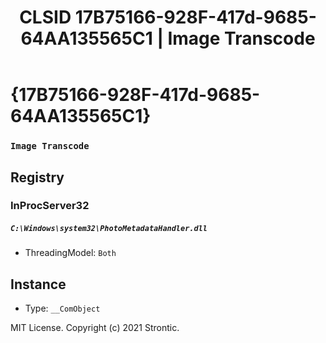 ﻿---
title: "CLSID 17B75166-928F-417d-9685-64AA135565C1 | Image Transcode"
excerpt: What is COM-Object CLSID 17B75166-928F-417d-9685-64AA135565C1?
---

# {17B75166-928F-417d-9685-64AA135565C1}

### `Image Transcode`

## Registry


### InProcServer32

##### `C:\Windows\system32\PhotoMetadataHandler.dll`
* ThreadingModel: `Both`

## Instance

* Type: `__ComObject`

MIT License. Copyright (c) 2021 Strontic.


